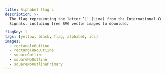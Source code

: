 ```yaml
---
title: Alphabet flag L
description: >-
  The flag representing the letter ‘L’ (Lima) from the International Code of
  Signals, including free SVG vector images to download.

flagKey: l
tags: [yellow, black, flag, alphabet, ics]
images:
  - rectangleOutline
  - rectangleNoOutline
  - squareOutline
  - squareNoOutline
  - squareNoOutlinePrimary
---
```

